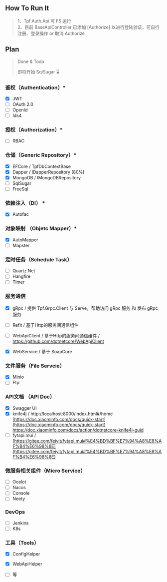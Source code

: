 ## How To Run It
> 1、Tpf.Auth.Api 可 F5 运行 <br />
> 2、目前 BaseApiController 已添加 [Authorize] 以进行登陆验证，可自行注册、登录操作 or 取消 Authorize <br />

## Plan
> Done & Todo <br />
> 
> 即将开始 SqlSugar ⌛️

### 鉴权（Authentication）*
- [x] JWT
- [ ] OAuth 2.0
- [ ] OpenId
- [ ] Ids4

### 授权（Authorization）*
- [ ] RBAC

### 仓储（Generic Repository）*
- [x] EFCore / TpfDbContextBase
- [x] Dapper / IDapperRepository (80%)
- [x] MongoDB / IMongoDBRepository
- [ ] SqlSugar
- [ ] FreeSql

### 依赖注入（DI） *
- [x] Autofac

### 对象映射 （Objetc Mapper）*
- [x] AutoMapper
- [ ] Mapster
 
### 定时任务（Schedule Task）
- [ ] Quartz.Net
- [ ] Hangfire
- [ ] Timer

### 服务通信
- [x] gRpc / 提供 Tpf.Grpc.Client 与 Serve，帮助访问 gRpc 服务 和 发布 gRpc 服务
- [ ] Refit / 基于Http的服务间通信组件
- [ ] WebApiClient / 基于Http的服务间通信组件 / https://github.com/dotnetcore/WebApiClient
- [x] WebService / 基于 SoapCore


### 文件服务（File Servcie）
- [x] Minio
- [ ] Ftp

### API文档 （API Doc）
- [x] Swagger UI
- [x] knife4j / http://localhost:8000/index.html#/home [https://doc.xiaominfo.com/docs/quick-start](https://doc.xiaominfo.com/docs/quick-start) https://doc.xiaominfo.com/docs/action/dotnetcore-knife4j-guid
- [ ] fytapi.mui / [https://gitee.com/feiyit/fytapi.mui#%E4%BD%BF%E7%94%A8%E8%AF%B4%E6%98%8E](https://gitee.com/feiyit/fytapi.mui#%E4%BD%BF%E7%94%A8%E8%AF%B4%E6%98%8E)

### 微服务相关组件（Micro Service）
- [ ] Ocelot
- [ ] Nacos
- [ ] Console
- [ ] Neety

### DevOps
- [ ] Jenkins
- [ ] K8s

### 工具（Tools）
- [x] ConfigHelper
- [x] WebApiHelper
- [ ] 等


